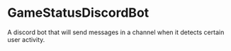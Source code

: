 # GameStatusDiscordBot
A discord bot that will send messages in a channel when it detects certain user activity.
